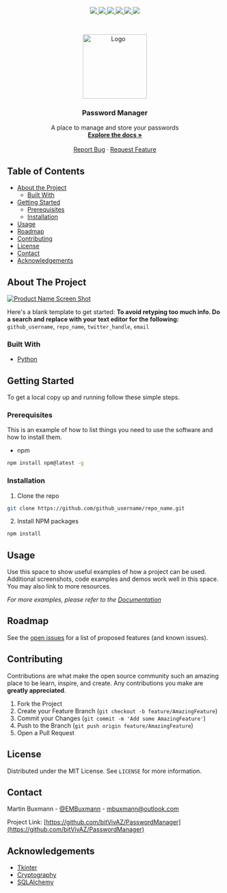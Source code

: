 
<p align="center">
  <a href="https://github.com/bitVivAZ/PasswordManager/graphs/contributors">
    <img src="https://img.shields.io/github/contributors/bitvivaz/PasswordManager.svg?style=flat-square">
  </a>
  <a href="https://github.com/bitVivAZ/PasswordManager/network/members">
    <img src="https://img.shields.io/github/forks/bitvivaz/PasswordManager.svg?style=flat-square">
  </a>
  <a href="https://github.com/bitVivAZ/PasswordManager/stargazers">
    <img src="https://img.shields.io/github/stars/bitvivaz/PasswordManager.svg?style=flat-square">
  </a>
  <a href="https://github.com/bitVivAZ/PasswordManager/repo/issues">
    <img src="https://img.shields.io/github/issues/bitvivaz/PasswordManager.svg?style=flat-square">
  </a>
  <a href="https://github.com/bitvivaz/PasswordManager/blob/master/LICENSE.txt">
    <img src="https://img.shields.io/github/license/bitvivaz/PasswordManager.svg?style=flat-square">
  </a>
  <a href="https://linkedin.com/in/mbuxmann">
    <img src="https://img.shields.io/badge/-LinkedIn-black.svg?style=flat-square&logo=linkedin&colorB=555">
  </a>
</p>


<!-- PROJECT LOGO -->
<br />
<p align="center">
  <a href="https://github.com/github_username/repo_name">
    <img src="https://upload.wikimedia.org/wikipedia/commons/thumb/8/8c/Lock_font_awesome.svg/1200px-Lock_font_awesome.svg.png" alt="Logo" width="150" height="150">
  </a>

  <h3 align="center">Password Manager</h3>

  <p align="center">
    A place to manage and store your passwords
    <br />
    <a href="#table-of-contents"><strong>Explore the docs »</strong></a>
    <br />
    <br />
    <a href="https://github.com/bitvivaz/PasswordManager/issues">Report Bug</a>
    ·
    <a href="https://github.com/bitvivaz/PasswordManager/issues">Request Feature</a>
  </p>
</p>


<!-- TABLE OF CONTENTS -->
## Table of Contents

* [About the Project](#about-the-project)
  * [Built With](#built-with)
* [Getting Started](#getting-started)
  * [Prerequisites](#prerequisites)
  * [Installation](#installation)
* [Usage](#usage)
* [Roadmap](#roadmap)
* [Contributing](#contributing)
* [License](#license)
* [Contact](#contact)
* [Acknowledgements](#acknowledgements)



<!-- ABOUT THE PROJECT -->
## About The Project

[![Product Name Screen Shot][product-screenshot]](https://example.com)

Here's a blank template to get started:
**To avoid retyping too much info. Do a search and replace with your text editor for the following:**
`github_username`, `repo_name`, `twitter_handle`, `email`


### Built With

* [Python](https://www.python.org/)


<!-- GETTING STARTED -->
## Getting Started

To get a local copy up and running follow these simple steps.

### Prerequisites

This is an example of how to list things you need to use the software and how to install them.
* npm
```sh
npm install npm@latest -g
```

### Installation

1. Clone the repo
```sh
git clone https://github.com/github_username/repo_name.git
```
2. Install NPM packages
```sh
npm install
```



<!-- USAGE EXAMPLES -->
## Usage

Use this space to show useful examples of how a project can be used. Additional screenshots, code examples and demos work well in this space. You may also link to more resources.

_For more examples, please refer to the [Documentation](https://example.com)_



<!-- ROADMAP -->
## Roadmap

See the [open issues](https://github.com/github_username/repo_name/issues) for a list of proposed features (and known issues).



<!-- CONTRIBUTING -->
## Contributing

Contributions are what make the open source community such an amazing place to be learn, inspire, and create. Any contributions you make are **greatly appreciated**.

1. Fork the Project
2. Create your Feature Branch (`git checkout -b feature/AmazingFeature`)
3. Commit your Changes (`git commit -m 'Add some AmazingFeature'`)
4. Push to the Branch (`git push origin feature/AmazingFeature`)
5. Open a Pull Request



<!-- LICENSE -->
## License

Distributed under the MIT License. See `LICENSE` for more information.



<!-- CONTACT -->
## Contact

Martin Buxmann - [@EMBuxmann](https://twitter.com/EMBuxmann) - mbuxmann@outlook.com

Project Link: [https://github.com/bitVivAZ/PasswordManager](https://github.com/bitVivAZ/PasswordManager)



<!-- ACKNOWLEDGEMENTS -->
## Acknowledgements

* [Tkinter](https://docs.python.org/3/library/tk.html)
* [Cryptography](https://pypi.org/project/cryptography/)
* [SQLAlchemy](https://www.sqlalchemy.org/)


<!-- MARKDOWN LINKS & IMAGES -->
<!-- https://www.markdownguide.org/basic-syntax/#reference-style-links -->
[contributors-shield]: https://img.shields.io/github/contributors/bitvivaz/PasswordManager.svg?style=flat-square
[contributors-url]: https://github.com/bitVivAZ/PasswordManager/graphs/contributors
[forks-shield]: https://img.shields.io/github/forks/bitvivaz/PasswordManager.svg?style=flat-square
[forks-url]: https://github.com/bitVivAZ/PasswordManager/network/members
[stars-shield]: https://img.shields.io/github/stars/bitvivaz/PasswordManager.svg?style=flat-square
[stars-url]: https://github.com/bitVivAZ/PasswordManager/stargazers
[issues-shield]: https://img.shields.io/github/issues/bitvivaz/PasswordManager.svg?style=flat-square
[issues-url]: https://github.com/bitVivAZ/PasswordManager/repo/issues
[license-shield]: https://img.shields.io/github/license/bitvivaz/PasswordManager.svg?style=flat-square
[license-url]: https://github.com/bitvivaz/PasswordManager/blob/master/LICENSE.txt
[linkedin-shield]: https://img.shields.io/badge/-LinkedIn-black.svg?style=flat-square&logo=linkedin&colorB=555
[linkedin-url]: https://linkedin.com/in/mbuxmann
[product-screenshot]: images/screenshot.png
